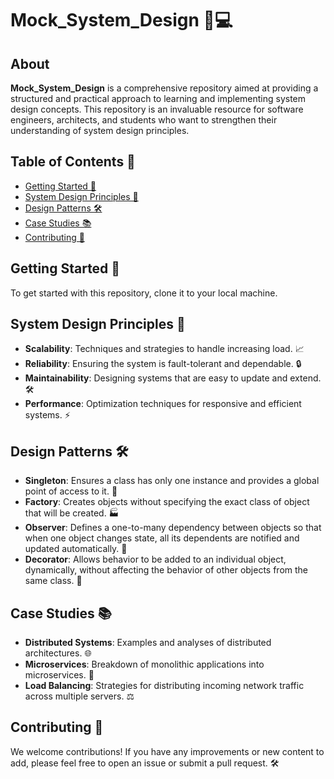 # Mock_System_Design 📐💻

## About
**Mock_System_Design** is a comprehensive repository aimed at providing a structured and practical approach to learning and implementing system design concepts. This repository is an invaluable resource for software engineers, architects, and students who want to strengthen their understanding of system design principles.

## Table of Contents 📑
- [Getting Started 🚀](#getting-started-🚀)
- [System Design Principles 📏](#system-design-principles-📏)
- [Design Patterns 🛠️](#design-patterns-🛠️)
- [Case Studies 📚](#case-studies-📚)
- [Contributing 🤝](#contributing-🤝)

## Getting Started 🚀
To get started with this repository, clone it to your local machine.

## System Design Principles 📏
- **Scalability**: Techniques and strategies to handle increasing load. 📈
- **Reliability**: Ensuring the system is fault-tolerant and dependable. 🔒
- **Maintainability**: Designing systems that are easy to update and extend. 🛠️
- **Performance**: Optimization techniques for responsive and efficient systems. ⚡

## Design Patterns 🛠️
- **Singleton**: Ensures a class has only one instance and provides a global point of access to it. 🔄
- **Factory**: Creates objects without specifying the exact class of object that will be created. 🏭
- **Observer**: Defines a one-to-many dependency between objects so that when one object changes state, all its dependents are notified and updated automatically. 👀
- **Decorator**: Allows behavior to be added to an individual object, dynamically, without affecting the behavior of other objects from the same class. 🎨

## Case Studies 📚
- **Distributed Systems**: Examples and analyses of distributed architectures. 🌐
- **Microservices**: Breakdown of monolithic applications into microservices. 🧩
- **Load Balancing**: Strategies for distributing incoming network traffic across multiple servers. ⚖️

## Contributing 🤝
We welcome contributions! If you have any improvements or new content to add, please feel free to open an issue or submit a pull request. 🛠️
